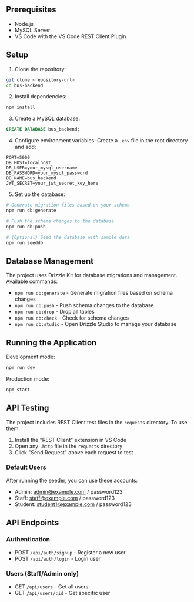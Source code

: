 
## Prerequisites

- Node.js 
- MySQL Server
- VS Code with the VS Code REST Client Plugin

## Setup

1. Clone the repository:
```bash
git clone <repository-url>
cd bus-backend
```

2. Install dependencies:
```bash
npm install
```

3. Create a MySQL database:
```sql
CREATE DATABASE bus_backend;
```

4. Configure environment variables:
Create a `.env` file in the root directory and add:
```env
PORT=5000
DB_HOST=localhost
DB_USER=your_mysql_username
DB_PASSWORD=your_mysql_password
DB_NAME=bus_backend
JWT_SECRET=your_jwt_secret_key_here
```

5. Set up the database:
```bash
# Generate migration files based on your schema
npm run db:generate

# Push the schema changes to the database
npm run db:push

# (Optional) Seed the database with sample data
npm run seeddb
```

## Database Management

The project uses Drizzle Kit for database migrations and management. Available commands:

- `npm run db:generate` - Generate migration files based on schema changes
- `npm run db:push` - Push schema changes to the database
- `npm run db:drop` - Drop all tables
- `npm run db:check` - Check for schema changes
- `npm run db:studio` - Open Drizzle Studio to manage your database

## Running the Application

Development mode:
```bash
npm run dev
```

Production mode:
```bash
npm start
```

## API Testing

The project includes REST Client test files in the `requests` directory. To use them:

1. Install the "REST Client" extension in VS Code
2. Open any `.http` file in the `requests` directory
3. Click "Send Request" above each request to test

### Default Users

After running the seeder, you can use these accounts:

- Admin: admin@example.com / password123
- Staff: staff@example.com / password123
- Student: student1@example.com / password123

## API Endpoints

### Authentication
- POST `/api/auth/signup` - Register a new user
- POST `/api/auth/login` - Login user

### Users (Staff/Admin only)
- GET `/api/users` - Get all users
- GET `/api/users/:id` - Get specific user

